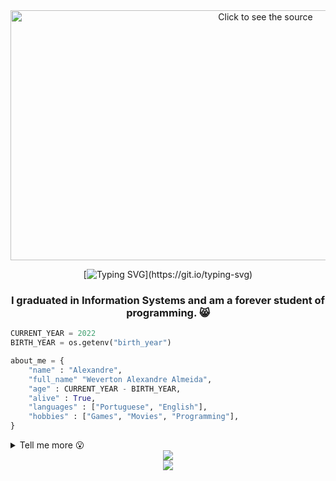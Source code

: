 <div align="center">
	<img src="style.svg" width="800" height="400" alt="Click to see the source">

[![Typing SVG](https://readme-typing-svg.herokuapp.com?font=Ubuntu+Mono&size=28&duration=4000&multiline=true&width=480&height=120&lines=Hi+There!+%E2%9C%8C;Welcome+to+my+GitHub!+%F0%9F%98%B8;I'm+Alexandre%2C+nice+to+meet+you.)](https://git.io/typing-svg)

### I graduated in Information Systems and am a forever student of programming. 😸

</div>

```python
CURRENT_YEAR = 2022
BIRTH_YEAR = os.getenv("birth_year")

about_me = {
    "name" : "Alexandre",
    "full_name" "Weverton Alexandre Almeida",
    "age" : CURRENT_YEAR - BIRTH_YEAR,
    "alive" : True,
    "languages" : ["Portuguese", "English"],
    "hobbies" : ["Games", "Movies", "Programming"],
}
```

<details>
	<summary>Tell me more 😮</summary>
  <div align="center">

|                                                                                                                                          - 🌱 Studying plan...                                                                                                                                          |                                                                                                                                                                                                                                                                                                                                                                                                                                                                                                                                                                                                                                                       - 💻 Tech Stack                                                                                                                                                                                                                                                                                                                                                                                                                                                                                                                                                                                                                                                       |
| :-----------------------------------------------------------------------------------------------------------------------------------------------------------------------------------------------------------------------------------------------------------------------------------------------------: | :-------------------------------------------------------------------------------------------------------------------------------------------------------------------------------------------------------------------------------------------------------------------------------------------------------------------------------------------------------------------------------------------------------------------------------------------------------------------------------------------------------------------------------------------------------------------------------------------------------------------------------------------------------------------------------------------------------------------------------------------------------------------------------------------------------------------------------------------------------------------------------------------------------------------------------------------------------------------------------------------------------------------------------------------------------------------------------------------------------------------------------------------------------------------------------------------------------------------------------------------------------------------------------------------------------------------------: |
| <img src="https://cdn.jsdelivr.net/gh/devicons/devicon/icons/typescript/typescript-plain.svg" width="30" />&nbsp;<img src="https://img.icons8.com/color/2x/nodejs.png" width="30" />&nbsp;<img src="https://cdn.jsdelivr.net/gh/devicons/devicon/icons/react/react-original-wordmark.svg" width="30" /> | <img src="https://cdn.jsdelivr.net/gh/devicons/devicon/icons/python/python-original.svg" width="30"/>&nbsp;<img src="https://cdn.jsdelivr.net/gh/devicons/devicon/icons/javascript/javascript-original.svg" width="30"/>&nbsp;<img src="https://cdn.jsdelivr.net/gh/devicons/devicon/icons/html5/html5-original.svg" width="30"/>&nbsp;<img src="https://cdn.jsdelivr.net/gh/devicons/devicon/icons/css3/css3-original.svg" width="30"/>&nbsp;<img src="https://cdn.jsdelivr.net/gh/devicons/devicon/icons/php/php-plain.svg" width="30"/>&nbsp;<img src="https://cdn.jsdelivr.net/gh/devicons/devicon/icons/git/git-original.svg" width="30"/>&nbsp;<img src="https://cdn.jsdelivr.net/gh/devicons/devicon/icons/github/github-original.svg" width="30"/>&nbsp;<img src="https://cdn.jsdelivr.net/gh/devicons/devicon/icons/bootstrap/bootstrap-original.svg" width="30"/>&nbsp;<img src="https://cdn.jsdelivr.net/gh/devicons/devicon/icons/docker/docker-original-wordmark.svg" width="30"/>&nbsp;<img src="https://img.icons8.com/nolan/2x/flask.png" width="30"/>&nbsp;<img src="https://img.icons8.com/nolan/2x/markdown.png" width="30"/>&nbsp;<img src="https://img.icons8.com/color/2x/linux.png" width="30"/>&nbsp;<img src="https://cdn.jsdelivr.net/gh/devicons/devicon/icons/rust/rust-plain.svg" width="30"/> |

|                                                                       - 🤙 Contact me                                                                       |
| :---------------------------------------------------------------------------------------------------------------------------------------------------------: |
| <a href="https://www.linkedin.com/in/alexandrea11/" target="_blank"><img src="https://img.icons8.com/cute-clipart/452/linkedin.png" width="30" /></a>&nbsp; |

  </div>
</details>

<div align="center">
  <img src="https://github-readme-stats.vercel.app/api/top-langs/?username=alexandre-a11&layout=compact&theme=github_dark"><br>
<!--   <img src="https://github-readme-stats.vercel.app/api?username=alexandre-a11&hide=stars,prs,issues,contribs&show_icons=true&theme=github_dark"><br> -->
  <img src="https://github-readme-streak-stats.herokuapp.com?user=Alexandre-A11&theme=github-dark-blue&date_format=j%20M%5B%20Y%5D&dates=58A5FE">
</div>
